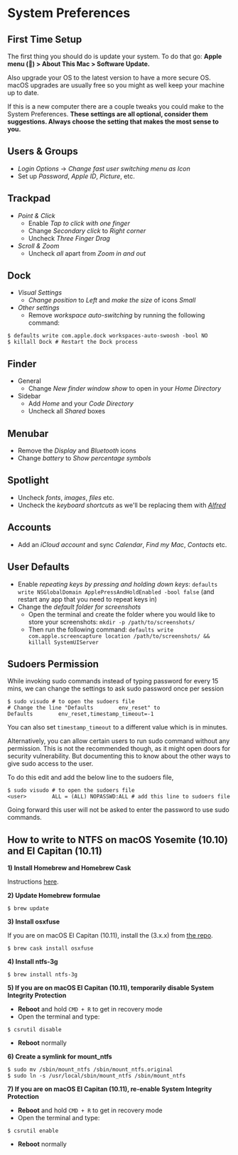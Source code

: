 # System Preferences

## First Time Setup

The first thing you should do is update your system. To do that go:
**Apple menu () > About This Mac > Software Update.**

Also upgrade your OS to the latest version to have a more secure OS. macOS
upgrades are usually free so you might as well keep your machine up to date.

If this is a new computer there are a couple tweaks you could make to the
System Preferences. **These settings are all optional, consider them
suggestions. Always choose the setting that makes the most sense to you.**

## Users & Groups
- _Login Options_ -> _Change fast user switching menu as Icon_
- Set up _Password_, _Apple ID_, _Picture_, etc.

## Trackpad
- _Point & Click_
    - Enable _Tap to click with one finger_
    - Change _Secondary click_ to _Right corner_
    - Uncheck _Three Finger Drag_
- _Scroll & Zoom_
    - Uncheck _all_ apart from _Zoom in and out_

## Dock
- _Visual Settings_
    - _Change position_ to _Left_ and _make the size_ of icons _Small_
- _Other settings_
    - Remove _workspace auto-switching_ by running the following command:

```shell
$ defaults write com.apple.dock workspaces-auto-swoosh -bool NO
$ killall Dock # Restart the Dock process
```

## Finder
- General
    - Change _New finder window show_ to open in your _Home Directory_
- Sidebar
    - Add _Home_ and your _Code Directory_
    - Uncheck all _Shared_ boxes

## Menubar
- Remove the _Display_ and _Bluetooth_ icons
- Change _battery_ to _Show percentage symbols_

## Spotlight
- Uncheck _fonts_, _images_, _files_ etc.
- Uncheck the _keyboard shortcuts_ as we'll be replacing them with
  [_Alfred_](https://www.alfredapp.com/)

## Accounts
- Add an _iCloud account_ and sync _Calendar_, _Find my Mac_, _Contacts_ etc.

## User Defaults
- Enable _repeating keys by pressing and holding down keys_: `defaults write
  NSGlobalDomain ApplePressAndHoldEnabled -bool false` (and restart any app
  that you need to repeat keys in)
- Change the _default folder for screenshots_
    - Open the terminal and create the folder where you would like to store
      your screenshots: `mkdir -p /path/to/screenshots/`
    - Then run the following command: `defaults write com.apple.screencapture
      location /path/to/screenshots/ && killall SystemUIServer`

## Sudoers Permission

While invoking sudo commands instead of typing password for every 15 mins, we can change the settings to ask sudo password once per session

```shell
$ sudo visudo # to open the sudoers file
# Change the line "Defaults        env_reset" to
Defaults        env_reset,timestamp_timeout=-1
```
You can also set `timestamp_timeout` to a different value which is in minutes.

Alternatively, you can allow certain users to run sudo command without any permission. This is not the recommended though, as it might open doors for security vulnerability. But documenting this to know about the other ways to give sudo access to the user.

To do this edit and add the below line to the sudoers file,

```shell
$ sudo visudo # to open the sudoers file
<user>        ALL = (ALL) NOPASSWD:ALL # add this line to sudoers file
```

Going forward this user will not be asked to enter the password to use sudo commands.

## How to write to NTFS on macOS Yosemite (10.10) and El Capitan (10.11)

**1) Install Homebrew and Homebrew Cask**

Instructions [here](https://sourabhbajaj.com/mac-setup/Homebrew/README.html).

**2) Update Homebrew formulae**

    $ brew update

**3) Install osxfuse**

If you are on macOS El Capitan (10.11), install the (3.x.x) from [the
repo](https://github.com/osxfuse/osxfuse/releases).

    $ brew cask install osxfuse

**4) Install ntfs-3g**

    $ brew install ntfs-3g

**5) If you are on macOS El Capitan (10.11), temporarily disable System
Integrity Protection**

 - **Reboot** and hold `CMD + R` to get in recovery mode
 - Open the terminal and type:

```shell
$ csrutil disable
```

 - **Reboot** normally

**6) Create a symlink for mount_ntfs**

```shell
$ sudo mv /sbin/mount_ntfs /sbin/mount_ntfs.original
$ sudo ln -s /usr/local/sbin/mount_ntfs /sbin/mount_ntfs
```

**7) If you are on macOS El Capitan (10.11), re-enable System Integrity
Protection**

 - **Reboot** and hold `CMD + R` to get in recovery mode
 - Open the terminal and type:

```shell
$ csrutil enable
```

 - **Reboot** normally
